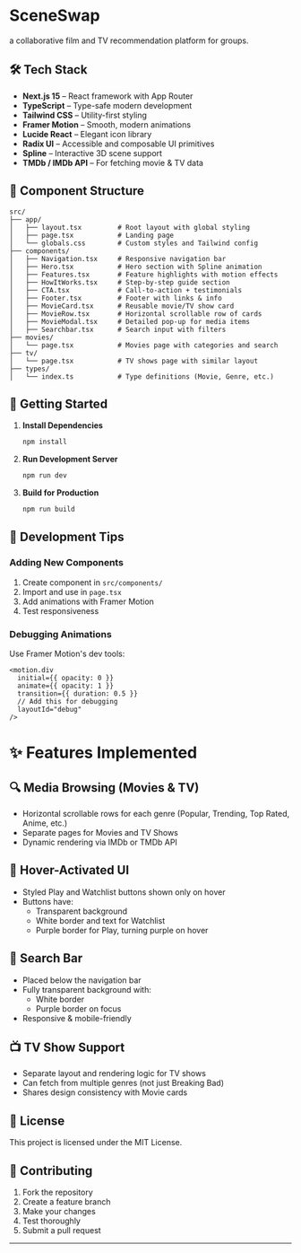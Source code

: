 # SceneSwap

a collaborative film and TV recommendation platform for groups.

## 🛠️ Tech Stack

- **Next.js 15** – React framework with App Router
- **TypeScript** – Type-safe modern development
- **Tailwind CSS** – Utility-first styling
- **Framer Motion** – Smooth, modern animations
- **Lucide React** – Elegant icon library
- **Radix UI** – Accessible and composable UI primitives
- **Spline** – Interactive 3D scene support
- **TMDb / IMDb API** – For fetching movie & TV data

## 📁 Component Structure

```
src/
├── app/
│   ├── layout.tsx         # Root layout with global styling
│   ├── page.tsx           # Landing page
│   └── globals.css        # Custom styles and Tailwind config
├── components/
│   ├── Navigation.tsx     # Responsive navigation bar
│   ├── Hero.tsx           # Hero section with Spline animation
│   ├── Features.tsx       # Feature highlights with motion effects
│   ├── HowItWorks.tsx     # Step-by-step guide section
│   ├── CTA.tsx            # Call-to-action + testimonials
│   ├── Footer.tsx         # Footer with links & info
│   ├── MovieCard.tsx      # Reusable movie/TV show card
│   ├── MovieRow.tsx       # Horizontal scrollable row of cards
│   ├── MovieModal.tsx     # Detailed pop-up for media items
│   ├── Searchbar.tsx      # Search input with filters
├── movies/
│   └── page.tsx           # Movies page with categories and search
├── tv/
│   └── page.tsx           # TV shows page with similar layout
├── types/
│   └── index.ts           # Type definitions (Movie, Genre, etc.)
```


## 🚀 Getting Started

1. **Install Dependencies**
   ```bash
   npm install
   ```

2. **Run Development Server**
   ```bash
   npm run dev
   ```

3. **Build for Production**
   ```bash
   npm run build
   ```


## 🔧 Development Tips

### Adding New Components

1. Create component in `src/components/`
2. Import and use in `page.tsx`
3. Add animations with Framer Motion
4. Test responsiveness

### Debugging Animations

Use Framer Motion's dev tools:
```tsx
<motion.div
  initial={{ opacity: 0 }}
  animate={{ opacity: 1 }}
  transition={{ duration: 0.5 }}
  // Add this for debugging
  layoutId="debug"
/>
```


# ✨ Features Implemented
## 🔍 Media Browsing (Movies & TV)
- Horizontal scrollable rows for each genre (Popular, Trending, Top Rated, Anime, etc.)
- Separate pages for Movies and TV Shows
- Dynamic rendering via IMDb or TMDb API

## 🎨 Hover-Activated UI
- Styled Play and Watchlist buttons shown only on hover
- Buttons have:
  - Transparent background
  - White border and text for Watchlist
  - Purple border for Play, turning purple on hover

## 🔎 Search Bar
- Placed below the navigation bar
- Fully transparent background with:
  - White border
  - Purple border on focus
- Responsive & mobile-friendly

## 📺 TV Show Support
- Separate layout and rendering logic for TV shows
- Can fetch from multiple genres (not just Breaking Bad)
- Shares design consistency with Movie cards

## 📄 License

This project is licensed under the MIT License.

## 🤝 Contributing

1. Fork the repository
2. Create a feature branch
3. Make your changes
4. Test thoroughly
5. Submit a pull request

---

